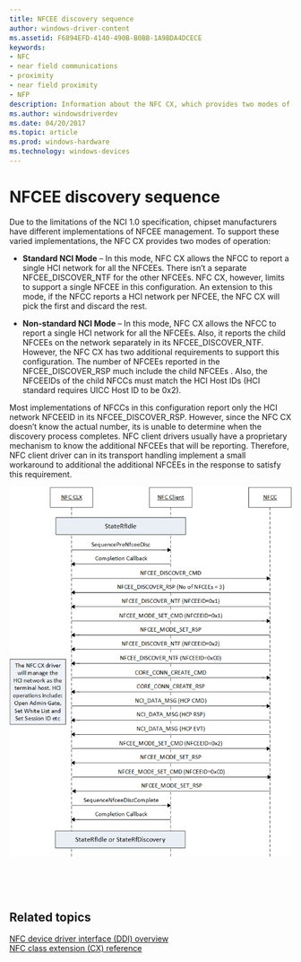 ```yaml
---
title: NFCEE discovery sequence
author: windows-driver-content
ms.assetid: F6894EFD-4140-490B-B0BB-1A9BDA4DCECE
keywords:
- NFC
- near field communications
- proximity
- near field proximity
- NFP
description: Information about the NFC CX, which provides two modes of operation to support different implementations of NFCEE management.
ms.author: windowsdriverdev
ms.date: 04/20/2017
ms.topic: article
ms.prod: windows-hardware
ms.technology: windows-devices
---
```


# NFCEE discovery sequence


Due to the limitations of the NCI 1.0 specification, chipset manufacturers have different implementations of NFCEE management. To support these varied implementations, the NFC CX provides two modes of operation:

-   **Standard NCI Mode** – In this mode, NFC CX allows the NFCC to report a single HCI network for all the NFCEEs. There isn’t a separate NFCEE\_DISCOVER\_NTF for the other NFCEEs. NFC CX, however, limits to support a single NFCEE in this configuration. An extension to this mode, if the NFCC reports a HCI network per NFCEE, the NFC CX will pick the first and discard the rest.

-   **Non-standard NCI Mode** – In this mode, NFC CX allows the NFCC to report a single HCI network for all the NFCEEs. Also, it reports the child NFCEEs on the network separately in its NFCEE\_DISCOVER\_NTF. However, the NFC CX has two additional requirements to support this configuration. The number of NFCEEs reported in the NFCEE\_DISCOVER\_RSP much include the child NFCEEs . Also, the NFCEEIDs of the child NFCCs must match the HCI Host IDs (HCI standard requires UICC Host ID to be 0x2).

Most implementations of NFCCs in this configuration report only the HCI network NFCEEID in its NFCEE\_DISCOVER\_RSP. However, since the NFC CX doesn’t know the actual number, its is unable to determine when the discovery process completes. NFC client drivers usually have a proprietary mechanism to know the additional NFCEEs that will be reporting. Therefore, NFC client driver can in its transport handling implement a small workaround to additional the additional NFCEEs in the response to satisfy this requirement.

![non-standard nci nfcee discovery sequence](images/nonstandardnci-nfceediscoverysequence.png)

 

 
## Related topics
[NFC device driver interface (DDI) overview](https://msdn.microsoft.com/library/windows/hardware/mt715815)  
[NFC class extension (CX) reference](https://msdn.microsoft.com/library/windows/hardware/dn905536)  
